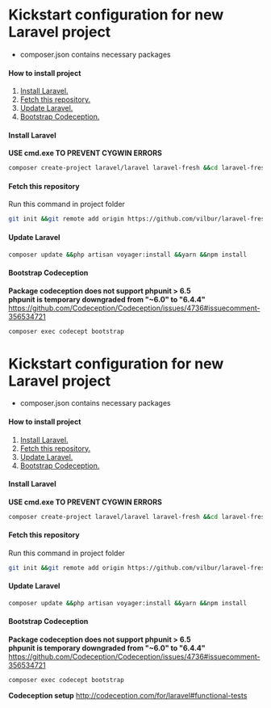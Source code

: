 # Kickstart configuration for new Laravel project
- composer.json contains necessary packages


#### How to install project
1. [Install Laravel.](#install-laravel)<br>
2. [Fetch this repository.](#fetch-this-repository)<br>
3. [Update Laravel.](#update-laravel)<br>
4. [Bootstrap Codeception.](#bootstrap-codeception)<br>

#### Install Laravel
__USE cmd.exe TO PREVENT CYGWIN ERRORS__
``` bash
composer create-project laravel/laravel laravel-fresh &&cd laravel-fresh
```

#### Fetch this repository
Run this command in project folder
``` bash
git init &&git remote add origin https://github.com/vilbur/laravel-fresh.git &&git fetch --all &&git reset --hard origin/master &&git pull origin master
```

#### Update Laravel
``` bash
composer update &&php artisan voyager:install &&yarn &&npm install
```

#### Bootstrap Codeception
__Package codeception does not support phpunit > 6.5__<br>
__phpunit is temporary downgraded from  "~6.0" to "6.4.4"__
https://github.com/Codeception/Codeception/issues/4736#issuecomment-356534721
``` bash
composer exec codecept bootstrap
```
# Kickstart configuration for new Laravel project
- composer.json contains necessary packages


#### How to install project
1. [Install Laravel.](#install-laravel)<br>
2. [Fetch this repository.](#fetch-this-repository)<br>
3. [Update Laravel.](#update-laravel)<br>
4. [Bootstrap Codeception.](#bootstrap-codeception)<br>

#### Install Laravel
__USE cmd.exe TO PREVENT CYGWIN ERRORS__
``` bash
composer create-project laravel/laravel laravel-fresh &&cd laravel-fresh
```

#### Fetch this repository
Run this command in project folder
``` bash
git init &&git remote add origin https://github.com/vilbur/laravel-fresh.git &&git fetch --all &&git reset --hard origin/master &&git pull origin master
```

#### Update Laravel
``` bash
composer update &&php artisan voyager:install &&yarn &&npm install
```

#### Bootstrap Codeception
__Package codeception does not support phpunit > 6.5__<br>
__phpunit is temporary downgraded from  "~6.0" to "6.4.4"__
https://github.com/Codeception/Codeception/issues/4736#issuecomment-356534721
``` bash
composer exec codecept bootstrap
```
__Codeception setup__
http://codeception.com/for/laravel#functional-tests
